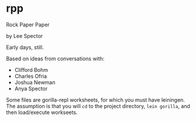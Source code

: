 # rpp

Rock Paper Paper

by Lee Spector

Early days, still.

Based on ideas from conversations with:

- Clifford Bohm
- Charles Ofria
- Joshua Newman
- Anya Spector

Some files are gorilla-repl worksheets, for which you must have leiningen. The assumption is that you will `cd` to the project directory, `lein gorilla`, and then load/execute workseets.